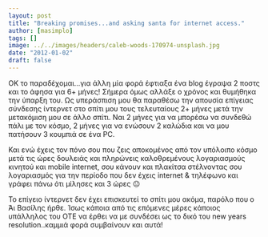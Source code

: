 ```yaml
---
layout: post
title: "Breaking promises...and asking santa for internet access."
author: [masimplo]
tags: []
image: ../../images/headers/caleb-woods-170974-unsplash.jpg
date: "2012-01-02"
draft: false
---
```


ΟΚ το παραδέχομαι…για άλλη μία φορά έφτιαξα ένα blog έγραψα 2 ποστς και το άφησα για 6+ μήνες! Σήμερα όμως αλλάξε ο χρόνος και θυμήθηκα την ύπαρξη του. Ως υπεράσπιση μου θα παραθέσω την απουσία επίγειας σύνδεσης ίντερνετ στο σπίτι μου τους τελευταίους 2+ μήνες μετά την μετακόμιση μου σε άλλο σπίτι. Ναι 2 μήνες για να μπορέσω να συνδεθώ πάλι με τον κόσμο, 2 μήνες για να ενώσουν 2 καλώδια και να μου πατήσουν 3 κουμπιά σε ένα PC.

Και ενώ έχεις τον πόνο σου που ζεις αποκομένος από τον υπόλοιπο κόσμο μετά τις ώρες δουλειάς και πληρώνεις καλοθρεμένους λογαριασμούς κινητού και mobile internet, σου κάνουν και πλακίτσα στέλνοντας σου λογαριασμός για την περίοδο που δεν έχεις internet & τηλέφωνο και γράφει πάνω ότι μίλησες και 3 ώρες 😐

Το επίγειο ίντερνετ δεν έχει επισκευτεί το σπίτι μου ακόμα, παρόλο που ο Άι Βασίλης ήρθε. Ίσως κάποια από τις επόμενες μέρες κάποιος υπάλληλος του ΟΤΕ να έρθει να με συνδέσει ως το δικό του new years resolution..καμμιά φορά συμβαίνουν και αυτά!
